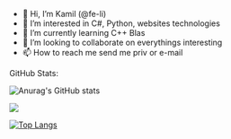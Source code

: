 - 👋 Hi, I’m Kamil (@fe-li)
- 👀 I’m interested in C#, Python, websites technologies
- 🌱 I’m currently learning C++ Blas
- 💞️ I’m looking to collaborate on everythings interesting
- 📫 How to reach me send me priv or e-mail

GitHub Stats:

![Anurag's GitHub stats](https://github-readme-stats.vercel.app/api?username=fe-li&show_icons=true&theme=radical)

![](https://github-readme-streak-stats.herokuapp.com/?user=fe-li&theme=dark&hide_border=false)<br/>

[![Top Langs](https://github-readme-stats.vercel.app/api/top-langs/?username=fe-li&theme=dark&layout=compact&langs_count=10)](https://github.com/fe-li/github-readme-stats)
<!---
fe-li/fe-li is a ✨ special ✨ repository because its `README.md` (this file) appears on your GitHub profile.
You can click the Preview link to take a look at your changes.
--->
